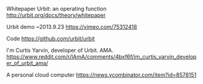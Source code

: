 
Whitepaper Urbit: an operating function
http://urbit.org/docs/theory/whitepaper

Urbit demo ~2013.9.23
https://vimeo.com/75312418

Code
https://github.com/urbit/urbit

I'm Curtis Yarvin, developer of Urbit. AMA.
https://www.reddit.com/r/IAmA/comments/4bxf6f/im_curtis_yarvin_developer_of_urbit_ama/

A personal cloud computer
https://news.ycombinator.com/item?id=8578151
